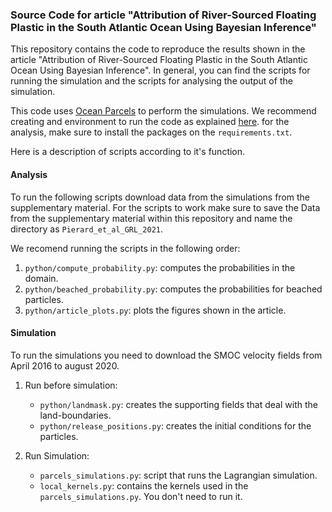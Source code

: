 ### Source Code for article "Attribution of River-Sourced Floating Plastic in the South Atlantic Ocean Using Bayesian Inference"

This repository contains the code to reproduce the results shown in the article "Attribution of River-Sourced Floating Plastic in the South Atlantic Ocean Using Bayesian Inference". In general, you can find the scripts for running the simulation and the scripts for analysing the output of the simulation.

This code uses [Ocean Parcels](https://oceanparcels.org) to perform the simulations. We recommend creating and environment to run the code as explained [here](https://oceanparcels.org/#installing). for the analysis, make sure to install the packages on the `requirements.txt`.

Here is a description of scripts according to it's function.

#### Analysis
To run the following scripts download data from the simulations from the supplementary material. For the scripts to work make sure to save the Data from the supplementary material within this repository and name the directory as `Pierard_et_al_GRL_2021`.

We recomend running the scripts in the following order:

1. `python/compute_probability.py`: computes the probabilities in the domain.
2. `python/beached_probability.py`: computes the probabilities
 for beached particles.
3. `python/article_plots.py`: plots the figures shown in the article.

#### Simulation
To run the simulations you need to download the SMOC velocity fields from April 2016 to august 2020.

1. Run before simulation:

    - `python/landmask.py`: creates the supporting fields that deal with the land-boundaries.
    - `python/release_positions.py`: creates the initial conditions for the particles.

2. Run Simulation:

    - `parcels_simulations.py`: script that runs the Lagrangian simulation.
    - `local_kernels.py`: contains the kernels used in the `parcels_simulations.py`. You don't need to run it.
